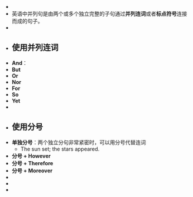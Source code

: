 -
- 英语中并列句是由两个或多个独立完整的子句通过**并列连词**或者**标点符号**连接而成的句子。
-
- ## 使用并列连词
- **And**：
- **But**
- **Or**
- **Nor**
- **For**
- **So**
- **Yet**
-
- ## 使用分号
- **单独分号**：两个独立分句非常紧密时，可以用分号代替连词
	- The sun set; the stars appeared.
- **分号 + However**
- **分号 + Therefore**
- **分号 + Moreover**
-
-
-